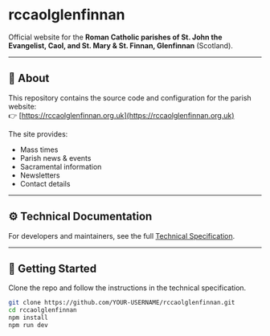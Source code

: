 # rccaolglenfinnan

Official website for the **Roman Catholic parishes of St. John the Evangelist, Caol, and St. Mary & St. Finnan, Glenfinnan** (Scotland).

---

## 📖 About
This repository contains the source code and configuration for the parish website:  
👉 [https://rccaolglenfinnan.org.uk](https://rccaolglenfinnan.org.uk)

The site provides:
- Mass times
- Parish news & events
- Sacramental information
- Newsletters
- Contact details

---

## ⚙️ Technical Documentation
For developers and maintainers, see the full [Technical Specification](TECHNICAL_SPEC.md).

---

## 🚀 Getting Started
Clone the repo and follow the instructions in the technical specification.

```bash
git clone https://github.com/YOUR-USERNAME/rccaolglenfinnan.git
cd rccaolglenfinnan
npm install
npm run dev
